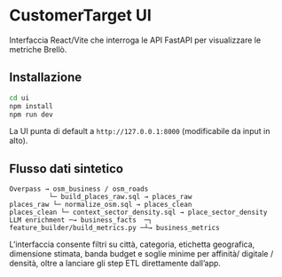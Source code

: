 # CustomerTarget UI

Interfaccia React/Vite che interroga le API FastAPI per visualizzare le metriche Brellò.

## Installazione

```bash
cd ui
npm install
npm run dev
```

La UI punta di default a `http://127.0.0.1:8000` (modificabile da input in alto).

## Flusso dati sintetico

```
Overpass → osm_business / osm_roads
          └─ build_places_raw.sql → places_raw
places_raw └─ normalize_osm.sql → places_clean
places_clean └─ context_sector_density.sql → place_sector_density
LLM enrichment ─→ business_facts  ─┐
feature_builder/build_metrics.py ─┴→ business_metrics
```

L’interfaccia consente filtri su città, categoria, etichetta geografica, dimensione stimata, banda budget e soglie minime per affinità/ digitale / densità, oltre a lanciare gli step ETL direttamente dall’app.

